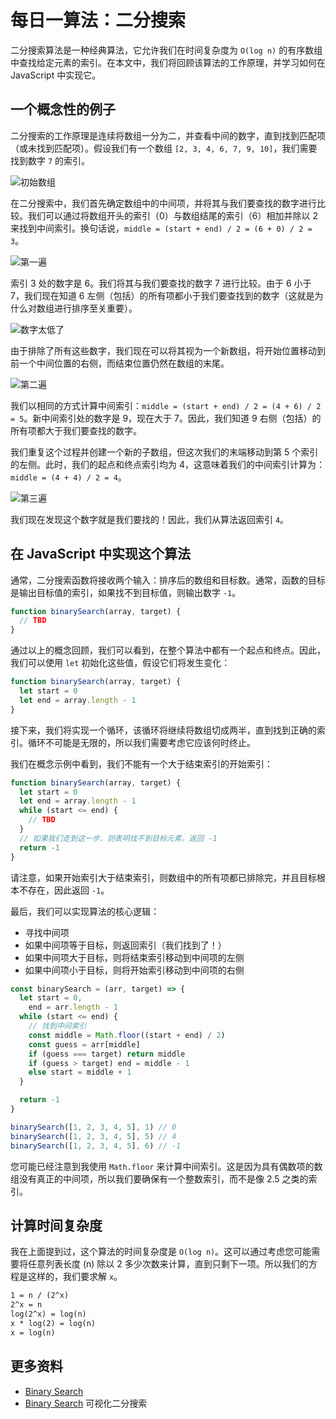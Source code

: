 # 每日一算法：二分搜索

二分搜索算法是一种经典算法，它允许我们在时间复杂度为 `O(log n)` 的有序数组中查找给定元素的索引。在本文中，我们将回顾该算法的工作原理，并学习如何在 JavaScript 中实现它。

## 一个概念性的例子

二分搜索的工作原理是连续将数组一分为二，并查看中间的数字，直到找到匹配项（或未找到匹配项）。假设我们有一个数组 `[2, 3, 4, 6, 7, 9, 10]`，我们需要找到数字 `7` 的索引。

![初始数组](https://upload-images.jianshu.io/upload_images/18281896-5e18860daa72c0ff.png?imageMogr2/auto-orient/strip%7CimageView2/2/w/1240)

在二分搜索中，我们首先确定数组中的中间项，并将其与我们要查找的数字进行比较。我们可以通过将数组开头的索引（0）与数组结尾的索引（6）相加并除以 2 来找到中间索引。换句话说，`middle = (start + end) / 2 = (6 + 0) / 2 = 3`。

![第一遍](https://upload-images.jianshu.io/upload_images/18281896-618adf3357045c49.png?imageMogr2/auto-orient/strip%7CimageView2/2/w/1240)

索引 3 处的数字是 6。我们将其与我们要查找的数字 7 进行比较。由于 6 小于 7，我们现在知道 6 左侧（包括）的所有项都小于我们要查找到的数字（这就是为什么对数组进行排序至关重要）。

![数字太低了](https://upload-images.jianshu.io/upload_images/18281896-9bbd714b01499799.png?imageMogr2/auto-orient/strip%7CimageView2/2/w/1240)

由于排除了所有这些数字，我们现在可以将其视为一个新数组，将开始位置移动到前一个中间位置的右侧，而结束位置仍然在数组的末尾。

![第二遍](https://upload-images.jianshu.io/upload_images/18281896-21110fb125096553.png?imageMogr2/auto-orient/strip%7CimageView2/2/w/1240)

我们以相同的方式计算中间索引：`middle = (start + end) / 2 = (4 + 6) / 2 = 5`。新中间索引处的数字是 9，现在大于 7。因此，我们知道 9 右侧（包括）的所有项都大于我们要查找的数字。

我们重复这个过程并创建一个新的子数组，但这次我们的末端移动到第 5 个索引的左侧。此时，我们的起点和终点索引均为 4，这意味着我们的中间索引计算为：`middle = (4 + 4) / 2 = 4`。

![第三遍](https://upload-images.jianshu.io/upload_images/18281896-2a4d4d18f2e6e68b.png?imageMogr2/auto-orient/strip%7CimageView2/2/w/1240)

我们现在发现这个数字就是我们要找的！因此，我们从算法返回索引 `4`。

## 在 JavaScript 中实现这个算法

通常，二分搜索函数将接收两个输入：排序后的数组和目标数。通常，函数的目标是输出目标值的索引，如果找不到目标值，则输出数字 `-1`。

```js
function binarySearch(array, target) {
  // TBD
}
```

通过以上的概念回顾，我们可以看到，在整个算法中都有一个起点和终点。因此，我们可以使用 `let` 初始化这些值，假设它们将发生变化：

```js
function binarySearch(array, target) {
  let start = 0
  let end = array.length - 1
}
```

接下来，我们将实现一个循环，该循环将继续将数组切成两半，直到找到正确的索引。循环不可能是无限的，所以我们需要考虑它应该何时终止。

我们在概念示例中看到，我们不能有一个大于结束索引的开始索引：

```js
function binarySearch(array, target) {
  let start = 0
  let end = array.length - 1
  while (start <= end) {
    // TBD
  }
  // 如果我们走到这一步，则表明找不到目标元素，返回 -1
  return -1
}
```

请注意，如果开始索引大于结束索引，则数组中的所有项都已排除完，并且目标根本不存在，因此返回 `-1`。

最后，我们可以实现算法的核心逻辑：

- 寻找中间项
- 如果中间项等于目标，则返回索引（我们找到了！）
- 如果中间项大于目标，则将结束索引移动到中间项的左侧
- 如果中间项小于目标，则将开始索引移动到中间项的右侧

```js
const binarySearch = (arr, target) => {
  let start = 0,
    end = arr.length - 1
  while (start <= end) {
    // 找到中间索引
    const middle = Math.floor((start + end) / 2)
    const guess = arr[middle]
    if (guess === target) return middle
    if (guess > target) end = middle - 1
    else start = middle + 1
  }

  return -1
}

binarySearch([1, 2, 3, 4, 5], 1) // 0
binarySearch([1, 2, 3, 4, 5], 5) // 4
binarySearch([1, 2, 3, 4, 5], 6) // -1
```

您可能已经注意到我使用 `Math.floor` 来计算中间索引。这是因为具有偶数项的数组没有真正的中间项，所以我们要确保有一个整数索引，而不是像 2.5 之类的索引。

## 计算时间复杂度

我在上面提到过，这个算法的时间复杂度是 `O(log n)`。这可以通过考虑您可能需要将任意列表长度 (n) 除以 2 多少次数来计算，直到只剩下一项。所以我们的方程是这样的，我们要求解 `x`。

```txt
1 = n / (2^x)
2^x = n
log(2^x) = log(n)
x * log(2) = log(n)
x = log(n)
```

## 更多资料

- [Binary Search](https://github.com/trekhleb/javascript-algorithms/blob/master/src/algorithms/search/binary-search)
- [Binary Search](https://algorithm-visualizer.org/branch-and-bound/binary-search) 可视化二分搜索
